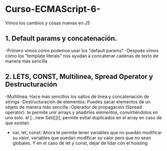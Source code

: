 # Curso-ECMAScript-6-
Vimos los cambios y cosas nuevas en JS

## 1. Default params y concatenación.
-Primero vimos cómo podemos usar los "default params"
-Después vimos cómo los "template literals" nos ayudan a concatenar cadenas de texto de manera más sencilla
## 2. LETS, CONST, Multilinea, Spread Operator y Destructuración 
-Multilinea: Hace más sencillos los saltos de linea y concatenación de strings
-Destructuración de elementos: Puedes sacar elementos de un objeto de manera más sencilla
-Operador de propagación (Spread operator): te permite unir arrays y añadirles elementos, convirtiéndolos en uno solo. el [...new Set([])], permite evitar duplicados en el array en caso de que existan
- var, let, const: Ahora te permite tener variables que no puedan modificar su valor, variables que puedan modificar su valor pero que no sean globales. Y en el caso de let y const, dejar de lidar con el hoisting  
